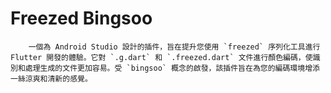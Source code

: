 # Freezed Bingsoo

        一個為 Android Studio 設計的插件，旨在提升您使用 `freezed` 序列化工具進行 Flutter 開發的體驗。它對 `.g.dart` 和 `.freezed.dart` 文件進行顏色編碼，使識別和處理生成的文件更加容易。受 `bingsoo` 概念的啟發，該插件旨在為您的編碼環境增添一絲涼爽和清新的感覺。

